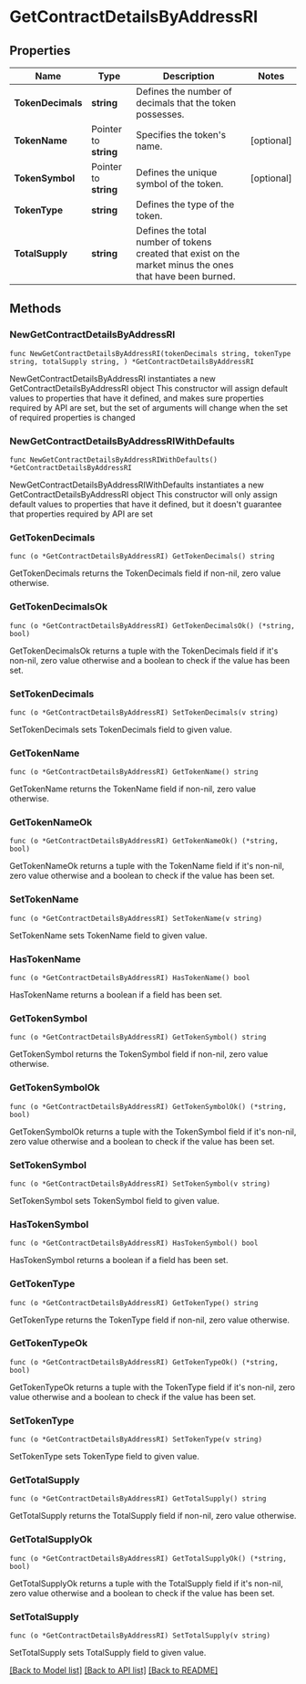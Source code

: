 # GetContractDetailsByAddressRI

## Properties

Name | Type | Description | Notes
------------ | ------------- | ------------- | -------------
**TokenDecimals** | **string** | Defines the number of decimals that the token possesses. | 
**TokenName** | Pointer to **string** | Specifies the token&#39;s name. | [optional] 
**TokenSymbol** | Pointer to **string** | Defines the unique symbol of the token. | [optional] 
**TokenType** | **string** | Defines the type of the token. | 
**TotalSupply** | **string** | Defines the total number of tokens created that exist on the market minus the ones that have been burned. | 

## Methods

### NewGetContractDetailsByAddressRI

`func NewGetContractDetailsByAddressRI(tokenDecimals string, tokenType string, totalSupply string, ) *GetContractDetailsByAddressRI`

NewGetContractDetailsByAddressRI instantiates a new GetContractDetailsByAddressRI object
This constructor will assign default values to properties that have it defined,
and makes sure properties required by API are set, but the set of arguments
will change when the set of required properties is changed

### NewGetContractDetailsByAddressRIWithDefaults

`func NewGetContractDetailsByAddressRIWithDefaults() *GetContractDetailsByAddressRI`

NewGetContractDetailsByAddressRIWithDefaults instantiates a new GetContractDetailsByAddressRI object
This constructor will only assign default values to properties that have it defined,
but it doesn't guarantee that properties required by API are set

### GetTokenDecimals

`func (o *GetContractDetailsByAddressRI) GetTokenDecimals() string`

GetTokenDecimals returns the TokenDecimals field if non-nil, zero value otherwise.

### GetTokenDecimalsOk

`func (o *GetContractDetailsByAddressRI) GetTokenDecimalsOk() (*string, bool)`

GetTokenDecimalsOk returns a tuple with the TokenDecimals field if it's non-nil, zero value otherwise
and a boolean to check if the value has been set.

### SetTokenDecimals

`func (o *GetContractDetailsByAddressRI) SetTokenDecimals(v string)`

SetTokenDecimals sets TokenDecimals field to given value.


### GetTokenName

`func (o *GetContractDetailsByAddressRI) GetTokenName() string`

GetTokenName returns the TokenName field if non-nil, zero value otherwise.

### GetTokenNameOk

`func (o *GetContractDetailsByAddressRI) GetTokenNameOk() (*string, bool)`

GetTokenNameOk returns a tuple with the TokenName field if it's non-nil, zero value otherwise
and a boolean to check if the value has been set.

### SetTokenName

`func (o *GetContractDetailsByAddressRI) SetTokenName(v string)`

SetTokenName sets TokenName field to given value.

### HasTokenName

`func (o *GetContractDetailsByAddressRI) HasTokenName() bool`

HasTokenName returns a boolean if a field has been set.

### GetTokenSymbol

`func (o *GetContractDetailsByAddressRI) GetTokenSymbol() string`

GetTokenSymbol returns the TokenSymbol field if non-nil, zero value otherwise.

### GetTokenSymbolOk

`func (o *GetContractDetailsByAddressRI) GetTokenSymbolOk() (*string, bool)`

GetTokenSymbolOk returns a tuple with the TokenSymbol field if it's non-nil, zero value otherwise
and a boolean to check if the value has been set.

### SetTokenSymbol

`func (o *GetContractDetailsByAddressRI) SetTokenSymbol(v string)`

SetTokenSymbol sets TokenSymbol field to given value.

### HasTokenSymbol

`func (o *GetContractDetailsByAddressRI) HasTokenSymbol() bool`

HasTokenSymbol returns a boolean if a field has been set.

### GetTokenType

`func (o *GetContractDetailsByAddressRI) GetTokenType() string`

GetTokenType returns the TokenType field if non-nil, zero value otherwise.

### GetTokenTypeOk

`func (o *GetContractDetailsByAddressRI) GetTokenTypeOk() (*string, bool)`

GetTokenTypeOk returns a tuple with the TokenType field if it's non-nil, zero value otherwise
and a boolean to check if the value has been set.

### SetTokenType

`func (o *GetContractDetailsByAddressRI) SetTokenType(v string)`

SetTokenType sets TokenType field to given value.


### GetTotalSupply

`func (o *GetContractDetailsByAddressRI) GetTotalSupply() string`

GetTotalSupply returns the TotalSupply field if non-nil, zero value otherwise.

### GetTotalSupplyOk

`func (o *GetContractDetailsByAddressRI) GetTotalSupplyOk() (*string, bool)`

GetTotalSupplyOk returns a tuple with the TotalSupply field if it's non-nil, zero value otherwise
and a boolean to check if the value has been set.

### SetTotalSupply

`func (o *GetContractDetailsByAddressRI) SetTotalSupply(v string)`

SetTotalSupply sets TotalSupply field to given value.



[[Back to Model list]](../README.md#documentation-for-models) [[Back to API list]](../README.md#documentation-for-api-endpoints) [[Back to README]](../README.md)


